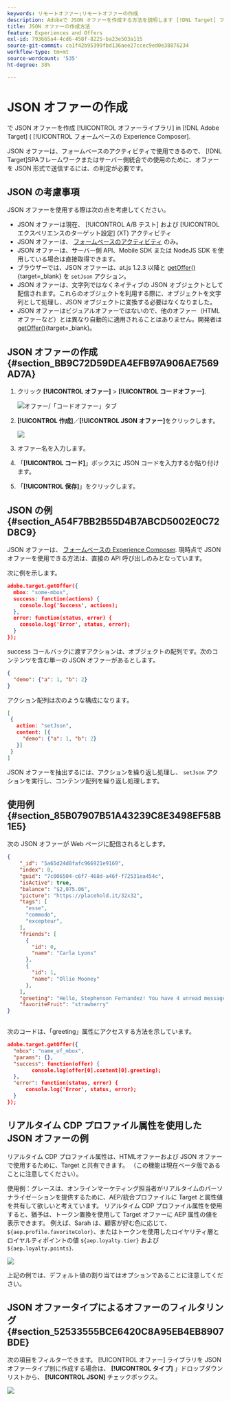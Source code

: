 ```yaml
---
keywords: リモートオファー;リモートオファーの作成
description: Adobeで JSON オファーを作成する方法を説明します [!DNL Target] フォームベースの Experience Composer で使用する場合。 JSON オファーは、SPAフレームワークまたはサーバー側統合に役立ちます。
title: JSON オファーの作成方法
feature: Experiences and Offers
exl-id: 793665a4-4cd6-458f-8225-ba23e503a115
source-git-commit: ca1f42b95399fbd136aee27ccec9ed0e38876234
workflow-type: tm+mt
source-wordcount: '535'
ht-degree: 38%

---
```


# JSON オファーの作成

で JSON オファーを作成 [!UICONTROL オファーライブラリ] in [!DNL Adobe Target] ( [!UICONTROL フォームベースの Experience Composer].

JSON オファーは、フォームベースのアクティビティで使用できるので、 [!DNL Target]SPAフレームワークまたはサーバー側統合での使用のために、オファーを JSON 形式で送信するには、の判定が必要です。

## JSON の考慮事項

JSON オファーを使用する際は次の点を考慮してください。

* JSON オファーは現在、 [!UICONTROL A/B テスト] および [!UICONTROL エクスペリエンスのターゲット設定] (XT) アクティビティ
* JSON オファーは、 [フォームベースのアクティビティ](/help/main/c-experiences/form-experience-composer.md) のみ。
* JSON オファーは、サーバー側 API、Mobile SDK または NodeJS SDK を使用している場合は直接取得できます。
* ブラウザーでは、JSON オファーは、at.js 1.2.3 以降と [getOffer()](https://developer.adobe.com/target/implement/client-side/atjs/atjs-functions/adobe-target-getoffer/){target=_blank} を `setJson` アクション。
* JSON オファーは、文字列ではなくネイティブの JSON オブジェクトとして配信されます。これらのオブジェクトを利用する際に、オブジェクトを文字列として処理し、JSON オブジェクトに変換する必要はなくなりました。
* JSON オファーはビジュアルオファーではないので、他のオファー（HTML オファーなど）とは異なり自動的に適用されることはありません。開発者は [getOffer()](https://developer.adobe.com/target/implement/client-side/atjs/atjs-functions/adobe-target-getoffer/){target=_blank}。

## JSON オファーの作成 {#section_BB9C72D59DEA4EFB97A906AE7569AD7A}

1. クリック **[!UICONTROL オファー]** > **[!UICONTROL コードオファー]**.

   ![オファー/「コードオファー」タブ](/help/main/c-experiences/c-manage-content/assets/code-offers-tab.png)

1. **[!UICONTROL 作成]**／**[!UICONTROL JSON オファー]**&#x200B;をクリックします。

   ![](assets/offer-json.png)

1. オファー名を入力します。
1. 「**[!UICONTROL コード]**」ボックスに JSON コードを入力するか貼り付けます。
1. 「**[!UICONTROL 保存]**」をクリックします。

## JSON の例 {#section_A54F7BB2B55D4B7ABCD5002E0C72D8C9}

JSON オファーは、 [フォームベースの Experience Composer](/help/main/c-experiences/form-experience-composer.md). 現時点で JSON オファーを使用できる方法は、直接の API 呼び出しのみとなっています。

次に例を示します。

```json
adobe.target.getOffer({ 
  mbox: "some-mbox", 
  success: function(actions) { 
    console.log('Success', actions); 
  }, 
  error: function(status, error) { 
    console.log('Error', status, error); 
  } 
});
```

success コールバックに渡すアクションは、オブジェクトの配列です。次のコンテンツを含む単一の JSON オファーがあるとします。

```json
{ 
  "demo": {"a": 1, "b": 2} 
}
```

アクション配列は次のような構成になります。

```json
[ 
 { 
   action: "setJson", 
   content: [{ 
     "demo": {"a": 1, "b": 2} 
   }] 
 }  
]
```

JSON オファーを抽出するには、アクションを繰り返し処理し、 `setJson` アクションを実行し、コンテンツ配列を繰り返し処理します。

## 使用例 {#section_85B07907B51A43239C8E3498EF58B1E5}

次の JSON オファーが Web ページに配信されるとします。

```json
{ 
    "_id": "5a65d24d8fafc966921e9169", 
    "index": 0, 
    "guid": "7c006504-c6f7-468d-a46f-f72531ea454c", 
    "isActive": true, 
    "balance": "$2,075.06", 
    "picture": "https://placehold.it/32x32", 
    "tags": [ 
      "esse", 
      "commodo", 
      "excepteur", 
    ], 
    "friends": [ 
      { 
        "id": 0, 
        "name": "Carla Lyons" 
      }, 
      { 
        "id": 1, 
        "name": "Ollie Mooney" 
      }, 
    ], 
    "greeting": "Hello, Stephenson Fernandez! You have 4 unread messages.", 
    "favoriteFruit": "strawberry" 
} 
  
```

次のコードは、「greeting」属性にアクセスする方法を示しています。

```json
adobe.target.getOffer({   
  "mbox": "name_of_mbox", 
  "params": {}, 
  "success": function(offer) {           
        console.log(offer[0].content[0].greeting); 
  },   
  "error": function(status, error) {           
      console.log('Error', status, error); 
  } 
});
```

## リアルタイム CDP プロファイル属性を使用した JSON オファーの例

リアルタイム CDP プロファイル属性は、HTMLオファーおよび JSON オファーで使用するために、Target と共有できます。 （この機能は現在ベータ版であることに注意してください）。

使用例：グレースは、オンラインマーケティング担当者がリアルタイムのパーソナライゼーションを提供するために、AEP/統合プロファイルに Target と属性値を共有して欲しいと考えています。 リアルタイム CDP プロファイル属性を使用すると、猶予は、トークン置換を使用して Target オファーに AEP 属性の値を表示できます。 例えば、Sarah は、顧客が好む色に応じて、 `${aep.profile.favoriteColor}`、またはトークンを使用したロイヤリティ層とロイヤルティポイントの値 `${aep.loyalty.tier}` および `${aep.loyalty.points}`.

![](assets/offer-json-aep-shared-attribute.png)

上記の例では、デフォルト値の割り当てはオプションであることに注意してください。

## JSON オファータイプによるオファーのフィルタリング {#section_52533555BCE6420C8A95EB4EB8907BDE}

次の項目をフィルターできます。 [!UICONTROL オファー] ライブラリを JSON オファータイプ別に作成する場合は、 **[!UICONTROL タイプ]** 」ドロップダウンリストから、 **[!UICONTROL JSON]** チェックボックス。

![](assets/offer-json-filter.png)
